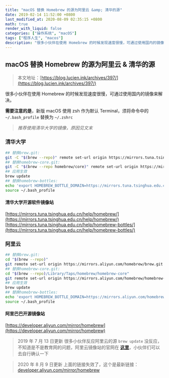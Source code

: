 ```yaml
---
title: "macOS 替换 Homebrew 的源为阿里云 &amp; 清华的源"
date: 2019-02-14 11:52:00 +0800
last_modified_at: 2020-08-09 02:35:15 +0800
math: true
render_with_liquid: false
categories: ["操作系统", "macOS"]
tags: ["程序人生", "macos"]
description: "很多小伙伴在使用 Homebrew 的时候发现速度很慢，可通过使用国内的镜像来解决。"
---
```


## macOS 替换 Homebrew 的源为阿里云 & 清华的源

> 本文地址：[https://blog.lucien.ink/archives/397/](https://blog.lucien.ink/archives/397/)

很多小伙伴在使用 Homebrew 的时候发现速度很慢，可通过使用国内的镜像来解决。

**需要注意的是**，新版 macOS 使用 zsh 作为默认 Terminal，须将命令中的 `~/.bash_profile` 替换为 `~/.zshrc`

> *推荐使用清华大学的镜像，原因见文末*

### 清华大学

```bash
## 替换brew.git:
git -C "$(brew --repo)" remote set-url origin https://mirrors.tuna.tsinghua.edu.cn/git/homebrew/brew.git
## 替换homebrew-core.git:
git -C "$(brew --repo homebrew/core)" remote set-url origin https://mirrors.tuna.tsinghua.edu.cn/git/homebrew/homebrew-core.git
## 应用生效
brew update
## 替换homebrew-bottles:
echo 'export HOMEBREW_BOTTLE_DOMAIN=https://mirrors.tuna.tsinghua.edu.cn/homebrew-bottles' >> ~/.bash_profile
source ~/.bash_profile
```

#### 清华大学开源软件镜像站

[https://mirrors.tuna.tsinghua.edu.cn/help/homebrew/](https://mirrors.tuna.tsinghua.edu.cn/help/homebrew/)
[https://mirrors.tuna.tsinghua.edu.cn/help/homebrew-bottles/](https://mirrors.tuna.tsinghua.edu.cn/help/homebrew-bottles/)

### 阿里云

```bash
## 替换brew.git:
cd "$(brew --repo)"
git remote set-url origin https://mirrors.aliyun.com/homebrew/brew.git
## 替换homebrew-core.git:
cd "$(brew --repo)/Library/Taps/homebrew/homebrew-core"
git remote set-url origin https://mirrors.aliyun.com/homebrew/homebrew-core.git
## 应用生效
brew update
## 替换homebrew-bottles:
echo 'export HOMEBREW_BOTTLE_DOMAIN=https://mirrors.aliyun.com/homebrew/homebrew-bottles' >> ~/.bash_profile
source ~/.bash_profile
```

#### 阿里巴巴开源镜像站

[https://developer.aliyun.com/mirror/homebrew](https://developer.aliyun.com/mirror/homebrew)

> 2019 年 7 月 13 日更新
> 很多小伙伴反应阿里云的源 `brew update` 没反应，不知道是不是教育网的问题，阿里云镜像站的官网在 **[这里](https://opsx.alibaba.com/mirror?lang=zh-CN)**，小伙伴们可以去自行确认一下

> 2020 年 8 月 9 日更新
> 上面的链接失效了，这个是最新链接：[developer.aliyun.com/mirror/homebrew](https://developer.aliyun.com/mirror/homebrew)
